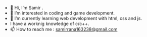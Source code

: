- 👋 Hi, I’m Samir .
- 👀 I’m interested in coding and game development.
- 🌱 I’m currently learning web development with html, css and js.
- I have a worknig knowledge of c/c++.
- 📫 How to reach me :  samirrana163238@gmail.com
